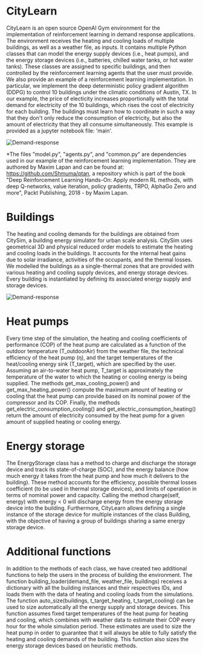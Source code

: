 # CityLearn
CityLearn is  an open source OpenAI Gym environment for the implementation of reinforcement learning in demand response applications.
The environment receives the heating and cooling loads of multiple buildings, as well as a weather file, as inputs. It contains multiple Python classes that can model the energy supply devices (i.e., heat pumps), and the energy storage devices (i.e., batteries, chilled water tanks, or hot water tanks). These classes are assigned to specific buildings, and then controlled by the reinforcement learning agents that the user must provide.
We also provide an example of a reinforcement learning implementation. In particular, we implement the deep deterministic policy gradient algorithm (DDPG) to control 10 buildings under the climatic conditions of Austin, TX. In our example, the price of electicity increases proportionally with the total demand for electricity of the 10 buildings, which rises the cost of electricity for each building. The buildings must learn how to coordinate in such a way that they don't only reduce the consumption of electricity, but also the amount of electricity that they all consume simultaneously. This example is provided as a jupyter notebook file: 'main'.

![Demand-response](https://github.com/intelligent-environments-lab/CityLearn/blob/master/dr.jpg)

*The files "model.py", "agents.py", and "common.py" are dependencies used in our example of the reinforcement learning implementation. They are authored by Maxim Lapan and can be found at: https://github.com/Shmuma/ptan, a repository which is part of the book "Deep Reinforcement Learning Hands-On: Apply modern RL methods, with deep Q-networks, value iteration, policy gradients, TRPO, AlphaGo Zero and more", Packt Publishing, 2018 - by Maxim Lapan.

# Buildings
The heating and cooling demands for the buildings are obtained from CitySim, a building energy simulator for urban scale analysis. CitySim uses geometrical 3D and physical reduced order models to estimate the heating and cooling loads in the buildings. It accounts for the internal heat gains due to solar irradiance, activities of the occupants, and the thermal losses. We modelled the buildings as a single-thermal zones that are provided with various heating and cooling supply devices, and energy storage devices. Every building is instantiated by defining its associated energy supply and storage devices.

![Demand-response](https://github.com/intelligent-environments-lab/CityLearn/blob/master/agents.jpg)

# Heat pumps
Every time step of the simulation, the heating and cooling coefficients of performance (COP) of the heat pump are calculated as a function of the outdoor temperature (T_outdoorAir) from the weather file, the technical efficiency of the heat pump (η), and the target temperatures of the heat/cooling energy sink (T_target), which are specified by the user. Assuming an air-to-water heat pump, T_target is approximately the temperature of the water to which the heating or cooling energy is being supplied.
The methods get_max_cooling_power() and get_max_heating_power() compute the maximum amount of heating or cooling that the heat pump can provide based on its nominal power of the compressor and its COP. Finally, the methods get_electric_consumption_cooling() and get_electric_consumption_heating() return the amount of electricity consumed by the heat pump for a given amount of supplied heating or cooling energy.
# Energy storage
The EnergyStorage class has a method to charge and discharge the storage device and track its state-of-charge (SOC), and the energy balance (how much energy it takes from the heat pump and how much it delivers to the building). These method accounts for the efficiency, possible thermal losses coefficient (to be used in thermal storage devices), and limits of operation in terms of nominal power and capacity. Calling the method charge(self, energy) with energy < 0 will discharge energy from the energy storage device into the building. Furthermore, CityLearn allows defining a single instance of the storage device for multiple instances of the class Building, with the objective of having a group of buildings sharing a same energy storage device.
# Additional functions
In addition to the methods of each class, we have created two additional functions to help the users in the process of building the environment.
The function building_loader(demand_file, weather_file, buildings) receives a dictionary with all the building instances and their respectives IDs, and loads them with the data of heating and cooling loads from the simulations.
The function auto_size(buildings, t_target_heating, t_target_cooling) can be used to size automatically all the energy supply and storage devices. This function assumes fixed target temperatures of the heat pump for heating and cooling, which combines with weather data to estimate their COP every hour for the whole simulation period. These estimates are used to size the heat pump in order to guarantee that it will always be able to fully satisfy the heating and cooling demands of the building. This function also sizes the energy storage devices based on heuristic methods.

